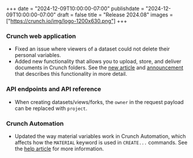 +++
date = "2024-12-09T10:00:00-07:00"
publishdate = "2024-12-09T10:00:00-07:00"
draft = false
title = "Release 2024.08"
images = ["https://crunch.io/img/logo-1200x630.png"]
+++

### Crunch web application

- Fixed an issue where viewers of a dataset could not delete their personal variables.
- Added new functionality that allows you to upload, store, and deliver documents in Crunch folders. See the [new article](https://help.crunch.io/hc/en-us/articles/30692709279245-Working-with-documents-and-media) and [announcement](https://crunch.io/dev/features/documents/) that describes this functionality in more detail.

### API endpoints and API reference

- When creating datasets/views/forks, the `owner` in the request payload can be replaced with `project`.

### Crunch Automation

- Updated the way material variables work in Crunch Automation, which affects how the `MATERIAL` keyword is used in `CREATE...` commands. See the [help article](https://help.crunch.io/hc/en-us/articles/360041769292-Writing-Crunch-Automation-declarations#toc12) for more information.